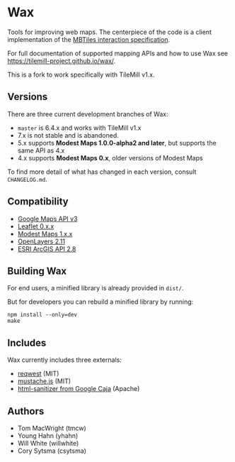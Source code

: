 # Wax

Tools for improving web maps. The centerpiece of the code is a client implementation of the [MBTiles interaction specification](https://github.com/mapbox/mbtiles-spec).

For full documentation of supported mapping APIs and how to use Wax see https://tilemill-project.github.io/wax/.

This is a fork to work specifically with TileMill v1.x.

## Versions

There are three current development branches of Wax:

* `master` is 6.4.x and works with TileMill v1.x
* 7.x is not stable and is abandoned.
* 5.x supports **Modest Maps 1.0.0-alpha2 and later**, but supports the same API as 4.x
* 4.x supports **Modest Maps 0.x**, older versions of Modest Maps

To find more detail of what has changed in each version, consult `CHANGELOG.md`.

## Compatibility

* [Google Maps API v3](https://developers.google.com/maps/)
* [Leaflet 0.x.x](htthttps://leafletjs.com/)
* [Modest Maps 1.x.x](http://modestmaps.com/)
* [OpenLayers 2.11](http://openlayers.org/)
* [ESRI ArcGIS API 2.8](http://help.arcgis.com/en/webapi/javascript/arcgis/)

## Building Wax

For end users, a minified library is already provided in `dist/`.

But for developers you can rebuild a minified library by running:

    npm install --only=dev
    make

## Includes

Wax currently includes three externals:

* [reqwest](https://github.com/ded/reqwest) (MIT)
* [mustache.js](https://github.com/janl/mustache.js) (MIT)
* [html-sanitizer from Google Caja](http://code.google.com/p/google-caja/source/browse/trunk/src/com/google/caja/plugin/html-sanitizer.js) (Apache)

## Authors

- Tom MacWright (tmcw)
- Young Hahn (yhahn)
- Will White (willwhite)
- Cory Sytsma (csytsma)
